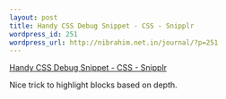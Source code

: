 ```yaml
--- 
layout: post
title: Handy CSS Debug Snippet - CSS - Snipplr
wordpress_id: 251
wordpress_url: http://nibrahim.net.in/journal/?p=251
---
```

<a href="http://snipplr.com/view/746/handy-css-debug-snippet/">Handy CSS Debug Snippet - CSS - Snipplr</a>

Nice trick to highlight blocks based on depth.
